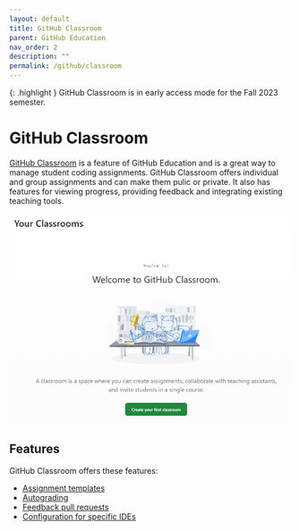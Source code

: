 ```yaml
---
layout: default
title: GitHub Classroom
parent: GitHub Education
nav_order: 2
description: ""
permalink: /github/classroom
---
```


{: .highlight }
GitHub Classroom is in early access mode for the Fall 2023 semester.

# GitHub Classroom
[GitHub Classroom](https://docs.github.com/en/education/manage-coursework-with-github-classroom/get-started-with-github-classroom/about-github-classroom) is a feature of GitHub Education and is a great way to manage student coding assignments.
GitHub Classroom offers individual and group assignments and can make them pulic or private.
It also has features for viewing progress, providing feedback and integrating existing teaching tools.

![](/images/github/classroom2.png)

## Features
GitHub Classroom offers these features:
- [Assignment templates](https://docs.github.com/en/education/manage-coursework-with-github-classroom/teach-with-github-classroom/create-an-assignment-from-a-template-repository)
- [Autograding](https://docs.github.com/en/education/manage-coursework-with-github-classroom/teach-with-github-classroom/use-autograding)
- [Feedback pull requests](https://docs.github.com/en/education/manage-coursework-with-github-classroom/teach-with-github-classroom/leave-feedback-with-pull-requests)
- [Configuration for specific IDEs](https://docs.github.com/en/education/manage-coursework-with-github-classroom/integrate-github-classroom-with-an-ide/integrate-github-classroom-with-an-ide)
